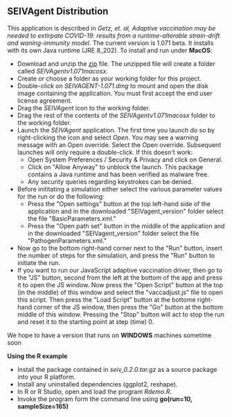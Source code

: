 ## SEIVAgent Distribution
This application is described in *Getz, et. al, Adaptive vaccination may be needed to extirpate COVID-19: results from a runtime-alterable strain-drift and waning-immunity model*. The current version is 1.071 beta. It installs with its own Java runtime (JRE 8_202).
To install and run under **MacOS**:
* Download and unzip the [zip](https://github.com/rmsalter/SEIVAgent_distribution/releases/download/SEIVAgent_v1.071beta_macosx/SEIVAgent1.071macosx.zip) file. The unzipped file will create a folder called *SEIVAgentv1.071macosx*.
* Create or choose a folder as your working folder for this project.
* Double-click on *SEIVAGENT-1.071.dmg* to mount and open the disk image containing the application. You must first accept the end user license agreement.
* Drag the *SEIVAgent* icon to the working folder.
* Drag the rest of the contents of the *SEIVAgentv1.071macosx* folder to the working folder.
* Launch the *SEIVAgent* application. The first time you launch do so by right-clicking the icon and select *Open*. You may see a warning message with an Open override. Select the Open override. Subsequent launches will only require a double-click. If this doesn't work:
  * Open System Preferences / Security & Privacy and click on General.
  * Click on "Allow Anyway" to unblock the launch. This package contains a Java runtime and has been verified as malware free.
  * Any security queries regarding keystrokes can be denied.
* Before inititating a simulation either select the various parameter values for the run or do the following: 
  * Press the "Open settings" button at the top left-hand side of the application and in the downloaded "SEIVagent_version" folder select the file "BasicParameters.xml."
  * Press the "Open path set" button in the middle of the application and in the downloaded "SEIVagent_version" folder select the file "PathogenParameters.xml."
* Now go to the bottom right-hand corner next to the "Run" button, insert the number of steps for the simulation, and press the "Run" button to initiate the run.
* If you want to run our JavaScript adaptive vaccination driver, then go to the "JS" button, second from the left at the bottom of the app and press it to open the JS window.  Now press the "Open Script" button at the top (in the middle) of this window and select the "vaccadjust.js" file to open this script.  Then press the "Load Script" button at the bottome right-hand corner of the JS window, then press the "Go" button at the bottom middle of this window.  Pressing the "Stop" button will act to stop the run and reset it to the starting point at step (time) 0.

We hope to have a version that runs on **WINDOWS** machines sometime soon

**Using the R example**
* Install the package contained in *seiv_0.2.0.tar.gz* as a source package into your R platform.
* Install any uninstalled dependencies (ggplot2, reshape).
* In R or R Studio, open and load the program *Rdemo.R*.
* Invoke the program form the command line using **go(run=10, sampleSize=165)**
